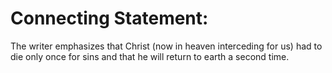 # Connecting Statement:

The writer emphasizes that Christ (now in heaven interceding for us) had to die only once for sins and that he will return to earth a second time.